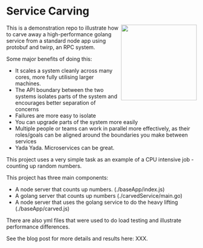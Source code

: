 # Service Carving
<img align="right" width="200" src="https://i.imgur.com/XVG2Gd7.png">

This is a demonstration repo to illustrate how to carve away a high-performance golang service from a standard node app using protobuf and twirp, an RPC system.

Some major benefits of doing this:
  - It scales a system cleanly across many cores, more fully utilising larger machines.
  - The API boundary between the two systems isolates parts of the system and encourages better separation of concerns
  - Failures are more easy to isolate
  - You can upgrade parts of the system more easily
  - Multiple people or teams can work in parallel more effectively, as their roles/goals can be aligned around the boundaries you make between services
  - Yada Yada. Microservices can be great.

This project uses a very simple task as an example of a CPU intensive job - counting up random numbers.

This project has three main components:
  - A node server that counts up numbers. (./baseApp/index.js)
  - A golang server that counts up numbers (./carvedService/main.go)
  - A node server that uses the golang service to do the heavy lifting (./baseApp/carved.js)

There are also yml files that were used to do load testing and illustrate performance differences.

See the blog post for more details and results here: XXX.
